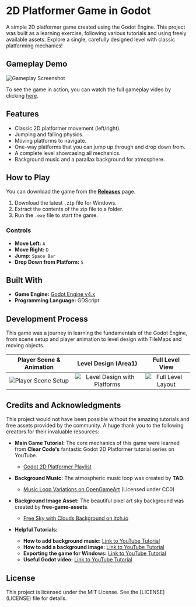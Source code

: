 # 2D Platformer Game in Godot

A simple 2D platformer game created using the Godot Engine. This project was built as a learning exercise, following various tutorials and using freely available assets. Explore a single, carefully designed level with classic platforming mechanics!

## Gameplay Demo

![Gameplay Screenshot](https://github.com/user-attachments/assets/a1fa6a33-5496-448d-b0a4-611cc36712b1)

To see the game in action, you can watch the full gameplay video by clicking [here](https://github.com/user-attachments/assets/7e829271-2007-462b-b8ca-82e31e0e91ce).

## Features

-   Classic 2D platformer movement (left/right).
-   Jumping and falling physics.
-   Moving platforms to navigate.
-   One-way platforms that you can jump up through and drop down from.
-   A complete level showcasing all mechanics.
-   Background music and a parallax background for atmosphere.

## How to Play

You can download the game from the [**Releases**](https://github.com/richard-pius/2D-Platform-Game/releases) page.

1.  Download the latest `.zip` file for Windows.
2.  Extract the contents of the zip file to a folder.
3.  Run the `.exe` file to start the game.

### Controls

-   **Move Left:** `A`
-   **Move Right:** `D`
-   **Jump:** `Space Bar`
-   **Drop Down from Platform:** `S`

## Built With

* **Game Engine:** [Godot Engine v4.x](https://godotengine.org/)
* **Programming Language:** GDScript

## Development Process

This game was a journey in learning the fundamentals of the Godot Engine, from scene setup and player animation to level design with TileMaps and moving objects.

| Player Scene & Animation | Level Design (Area1) | Full Level View |
| :---: | :---: | :---: |
| ![Player Scene Setup](https://github.com/user-attachments/assets/440f8daa-7e67-4bed-9d7a-1b3c9e3e3b95) | ![Level Design with Platforms](https://github.com/user-attachments/assets/dd2e1e48-5508-4922-a422-8978b46bc8ef) | ![Full Level Layout](https://github.com/user-attachments/assets/04d6a948-eb14-4192-a248-2a74a45bb7a7) |

## Credits and Acknowledgments

This project would not have been possible without the amazing tutorials and free assets provided by the community. A huge thank you to the following creators for their invaluable resources:

* **Main Game Tutorial:** The core mechanics of this game were learned from **Clear Code's** fantastic Godot 2D Platformer tutorial series on YouTube.
    * [Godot 2D Platformer Playlist](https://youtube.com/playlist?list=PLCcur7_Y2zTdKIQ2oM2Ec8MEfeBnAbEXT)

* **Background Music:** The atmospheric music loop was created by **TAD**.
    * [Music Loop Variations on OpenGameArt](https://opengameart.org/content/music-loop-variations) (Licensed under CC0)

* **Background Image Asset:** The beautiful pixel art sky background was created by **free-game-assets**.
    * [Free Sky with Clouds Background on itch.io](https://free-game-assets.itch.io/free-sky-with-clouds-background-pixel-art-set)

* **Helpful Tutorials:**
    * **How to add background music:** [Link to YouTube Tutorial](https://www.youtube.com/watch?v=K-F_wgb6fqs)
    * **How to add a background image:** [Link to YouTube Tutorial](https://www.youtube.com/watch?v=p9NB_pO9u14)
    * **Exporting the game for Windows:** [Link to YouTube Tutorial](https://www.youtube.com/watch?v=X1XCTpo8mec)
    * **Useful Godot video:** [Link to YouTube Tutorial](https://www.youtube.com/watch?v=KWhVVMpihsc)
 
## License

This project is licensed under the MIT License. See the [LICENSE] (LICENSE) file for details.
